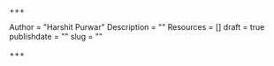 +++

Author = "Harshit Purwar" 
Description = "" 
Resources = [] 
draft = true 
publishdate = "" 
slug = ""

+++